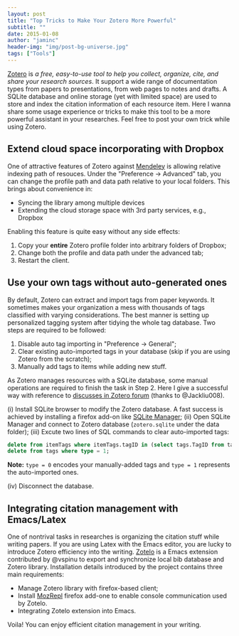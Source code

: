 ```yaml
---
layout: post
title: "Top Tricks to Make Your Zotero More Powerful"
subtitle: ""
date: 2015-01-08
author: "jaminc"
header-img: "img/post-bg-universe.jpg"
tags: ["Tools"]
---
```


[Zotero](http://www.zotero.org) is *a free, easy-to-use tool to help you collect, organize, cite, and share your research sources*. It support a wide range of documentation types from papers to presentations, from web pages to notes and drafts. A SQLite database and online storage (yet with limited space) are used to store and index the citation information of each resource item. Here I wanna share some usage experience or tricks to make this tool to be a more powerful assistant in your researches. Feel free to post your own trick while using Zotero.

<!-- more -->

## Extend cloud space incorporating with Dropbox

One of attractive features of Zotero against [Mendeley](http://www.mendeley.com) is allowing relative indexing path of resouces. Under the "Preference -> Advanced" tab, you can change the profile path and data path relative to your local folders. This brings about convenience in:

- Syncing the library among multiple devices
- Extending the cloud storage space with 3rd party services, e.g., Dropbox

Enabling this feature is quite easy without any side effects:

1. Copy your **entire** Zotero profile folder into arbitrary folders of Dropbox;
2. Change both the profile and data path under the advanced tab;
3. Restart the client.


## Use your own tags without auto-generated ones

By default, Zotero can extract and import tags from paper keywords. It sometimes makes your organization a mess with thousands of tags classified with varying considerations. The best manner is setting up personalized tagging system after tidying the whole tag database. Two steps are required to be followed:

1. Disable auto tag importing in "Preference -> General";
2. Clear existing auto-imported tags in your database (skip if you are using Zotero from the scratch);
3. Manually add tags to items while adding new stuff.

As Zotero manages resources with a SQLite database, some manual operations are required to finish the task in Step 2. Here I give a successful way with reference to [discusses in Zotero forum](https://forums.zotero.org/discussion/4051/remove-all-tags/) (thanks to @Jackliu008).


(i) Install SQLite browser to modify the Zotero database. A fast success is achieved by installing a firefox add-on like [SQLite Manager](https://addons.mozilla.org/en-US/firefox/addon/5817/);
(ii) Open SQLite Manager and connect to Zotero database (``zotero.sqlite`` under the data folder);
(iii) Excute two lines of SQL commands to clear auto-imported tags:

```sql
delete from itemTags where itemTags.tagID in (select tags.TagID from tags where type = 1);
delete from tags where type = 1;
```

**Note:** `type = 0` encodes your manually-added tags and `type = 1` represents
the auto-imported ones.

(iv) Disconnect the database.


## Integrating citation management with Emacs/Latex

One of nontrival tasks in researches is organizing the citation stuff while writing papers. If you are using Latex with the Emacs editor, you are lucky to introduce Zotero efficiency into the writing. [Zotelo](https://github.com/vspinu/zotelo) is a Emacs extension contributed by
@vspinu to export and synchronize local bib database and Zotero library. Installation details introduced by the project contains three main requirements:

- Manage Zotero library with firefox-based client;
- Install [MozRepl](https://addons.mozilla.org/en-US/firefox/addon/mozrepl/) firefox add-one to enable console communication used by Zotelo.
- Integrating Zotelo extension into Emacs.

Voila! You can enjoy efficient citation management in your writing.
